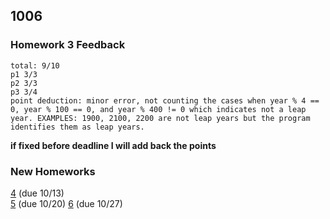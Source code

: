 ## 1006

### Homework 3 Feedback
```
total: 9/10
p1 3/3  
p2 3/3  
p3 3/4  
point deduction: minor error, not counting the cases when year % 4 == 0, year % 100 == 0, and year % 400 != 0 which indicates not a leap year. EXAMPLES: 1900, 2100, 2200 are not leap years but the program identifies them as leap years. 
```
**if fixed before deadline I will add back the points**

### New Homeworks
[4](https://emilydidthis.github.io/CSCI-UA.002-Fall23/assignments/04.html) (due 10/13)  
[5](https://emilydidthis.github.io/CSCI-UA.002-Fall23/assignments/05.html) (due 10/20)
[6](https://emilydidthis.github.io/CSCI-UA.002-Fall23/assignments/06.html) (due 10/27)